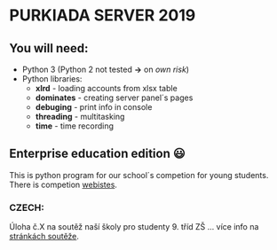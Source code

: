 # PURKIADA SERVER 2019

## **You will need**:
- Python 3 (Python 2 not tested **->** on _own risk_)
- Python libraries:
  - **xlrd**      - loading accounts from xlsx table
  - **dominates** - creating server panel´s pages
  - **debuging**  - print info in console
  - **threading** - multitasking
  - **time**      - time recording

## Enterprise education edition :smiley:

This is python program for our school´s competion for young students. There is competion [webistes](http://purkiada.sspbrno.cz/).

### CZECH:
Úloha č.X na soutěž naší školy pro studenty 9. tříd ZŠ ... více info na [stránkách soutěže](http://purkiada.sspbrno.cz/).
